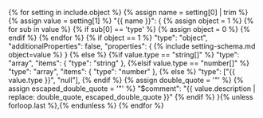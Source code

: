 {% for setting in include.object %}
    {% assign name = setting[0] | trim %}
    {% assign value = setting[1] %}
    "{{ name }}": {
        {% assign object = 1 %}
        {% for sub in value %}
            {% if sub[0] == 'type' %}
                {% assign object = 0 %}
            {% endif %}
        {% endfor %}
        {% if object == 1 %}
        "type": "object",
        "additionalProperties": false,
        "properties": {
            {% include setting-schema.md object=value %}
        }
        {% else %}
            {%if value.type == "string[]" %}
                "type": "array",
                "items": {
                    "type": "string"
                },
            {%elsif value.type == "number[]" %}
                "type": "array",
                "items": {
                    "type": "number"
                },
            {% else %}
                "type": ["{{ value.type }}", "null"],
            {% endif %}
            {% assign double_quote = '"' %}
            {% assign escaped_double_quote = '\"' %}
            "$comment": "{{ value.description | replace: double_quote, escaped_double_quote }}"
        {% endif %}
    }{% unless forloop.last %},{% endunless %}
{% endfor %}